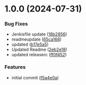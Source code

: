 # 1.0.0 (2024-07-31)


### Bug Fixes

* Jenkisfile update ([18b2856](https://github.com/cyse7125-su24-team04/helm-cloudewatch/commit/18b285672ffd05dfb573736fd1d628af14d9d53e))
* readmeupdate ([65ca168](https://github.com/cyse7125-su24-team04/helm-cloudewatch/commit/65ca168b4803d9a4aa4f35a80baf259f11cae29a))
* updated ([b17e5a5](https://github.com/cyse7125-su24-team04/helm-cloudewatch/commit/b17e5a5434e4fb133e79175496e5cfa1c28fcba4))
* Updated Readme ([2eb2e18](https://github.com/cyse7125-su24-team04/helm-cloudewatch/commit/2eb2e1890327a7b65751aa6f02839fb2879efa59))
* updated releaserc ([ff0f452](https://github.com/cyse7125-su24-team04/helm-cloudewatch/commit/ff0f452a8ac2ba2f0bfd406f239a8b24a57c4870))


### Features

* initial commit ([f5a4e0a](https://github.com/cyse7125-su24-team04/helm-cloudewatch/commit/f5a4e0ae3375f0d7777d4afaff8d3c7fdb633e46))
